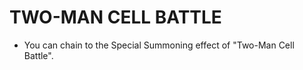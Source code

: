 
# TWO-MAN CELL BATTLE

*   You can chain to the Special Summoning effect of "Two-Man Cell Battle".

  